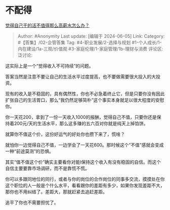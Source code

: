# 不配得
[觉得自己干的活不值得那么高薪水怎么办？](https://www.zhihu.com/question/374996692/answer/3520703730)

> Author: #Anonymity
> Last update: [编辑于 2024-06-05]
> Link:
> Category: #【答集】/02-企管答集 
> Tag: #4-职业发展/2-选择与规划  #1-个人成长/1-内在建设/1a-三观/价值观 #3-家庭伦理/1-家庭管理/1b-理财与消费 
> 评论区:
> 泛讨论:

这实际上是一个“觉得收入不可持续”的问题。

答案当然是注意不要让自己的生活水平过度提高，也不要做需要很大投入的大投资。

现有的收入是不稳固的，具有偶然性，你也不必急着终止它，但是只要你没有因此扩张自己的生活胃口，那么“我仍然足够简朴”这个事实本身就足以很大程度的安慰你。

你一天花200，拿到了一份一天收入1000的报酬，觉得自己不值，只要你还是保持着200元/天的生活水平，那么这多赚的五六百对你就是纯天上掉馅饼。

就算你不值这个价，这份好运气的好处你也攒下来了，慌啥？

就怕你一边觉得自己不值，一边学会了一天花600。那时候这个“不值”感就会变成一种“前途莫测”的恐惧。

其实“值不值这个价”确实主要看你对能l保持这个收入有没有稳固的自信。而这个自信主要要靠市场调研，而不是靠慌不慌。

你可以多跟同地位的同行，或者与你的岗位的合作岗位的同事多交流，摸摸处在你这个职位的人一般是个什么水平，看看跟你的差距有多少，如果你发现差距不大，那你也不用纠结了。差距大，那就赶紧去追赶差距。

追平了你也不需要担忧了。